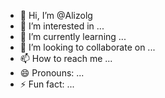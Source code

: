 - 👋 Hi, I’m @Alizolg
- 👀 I’m interested in ...
- 🌱 I’m currently learning ...
- 💞️ I’m looking to collaborate on ...
- 📫 How to reach me ...
- 😄 Pronouns: ...
- ⚡ Fun fact: ...

<!---
Alizolg/Alizolg is a ✨ special ✨ repository because its `README.md` (this file) appears on your GitHub profile.
You can click the Preview link to take a look at your changes.
--->

